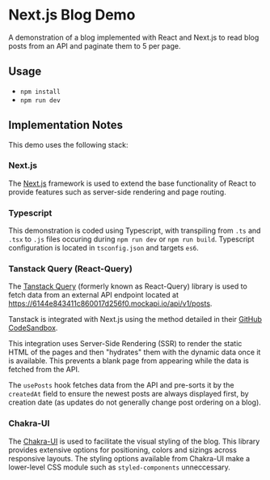 
# Next.js Blog Demo

A demonstration of a blog implemented with React and Next.js to read blog posts from an API and paginate them to 5 per page.

## Usage

- `npm install`
- `npm run dev`

## Implementation Notes

This demo uses the following stack:

### Next.js

The [Next.js](https://nextjs.org/) framework is used to extend the base functionality of React to provide features such as server-side rendering and page routing.

### Typescript

This demonstration is coded using Typescript, with transpiling from `.ts` and `.tsx` to `.js` files occuring during `npm run dev` or `npm run build`. Typescript configuration is located in `tsconfig.json` and targets `es6`.

### Tanstack Query (React-Query)

The [Tanstack Query](https://tanstack.com/query/v4/docs/overview) (formerly known as React-Query) library is used to fetch data from an external API endpoint located at https://6144e843411c860017d256f0.mockapi.io/api/v1/posts.

Tanstack is integrated with Next.js using the method detailed in their [GitHub CodeSandbox](https://codesandbox.io/s/github/tanstack/query/tree/main/examples/react/nextjs?from-embed=&file=/pages/_app.js).

This integration uses Server-Side Rendering (SSR) to render the static HTML of the pages and then "hydrates" them with the dynamic data once it is available. This prevents a blank page from appearing while the data is fetched from the API.

The `usePosts` hook fetches data from the API and pre-sorts it by the `createdAt` field to ensure the newest posts are always displayed first, by creation date (as updates do not generally change post ordering on a blog).

### Chakra-UI

The [Chakra-UI](https://chakra-ui.com/) is used to facilitate the visual styling of the blog. This library provides extensive options for positioning, colors and sizings across responsive layouts. The styling options available from Chakra-UI make a lower-level CSS module such as  `styled-components` unneccessary.